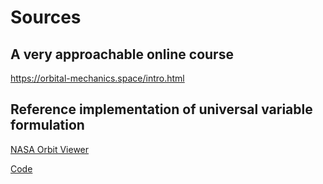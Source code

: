 # Sources
## A very approachable online course
https://orbital-mechanics.space/intro.html


## Reference implementation of universal variable formulation

[NASA Orbit Viewer](https://ssd.jpl.nasa.gov/tools/orbit_diagram.html)

[Code](https://ssd.jpl.nasa.gov/tools/orbit_diagram/js/app.js)